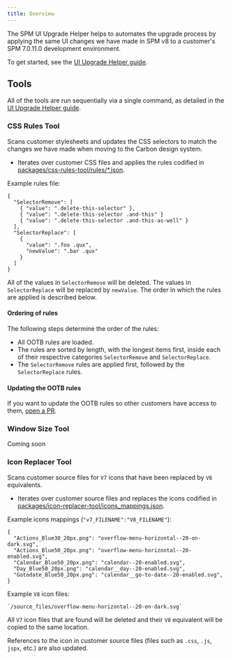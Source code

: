```yaml
---
title: Overview
---
```


The SPM UI Upgrade Helper helps to automates the upgrade process by applying the same UI changes we have made in SPM v8 to a customer's SPM 7.0.11.0 development environment.

To get started, see the [UI Upgrade Helper guide](customer/customer_setup).

## Tools

All of the tools are run sequentially via a single command, as detailed in the [UI Upgrade Helper guide](customer/customer_setup).

### CSS Rules Tool

Scans customer stylesheets and updates the CSS selectors to match the changes we have made when moving to the Carbon design system.

- Iterates over customer CSS files and applies the rules codified in [packages/css-rules-tool/rules/*.json](https://github.com/IBM/spm-ui-upgrade-helper/tree/main/packages/css-rules-tool/rules).

Example rules file:

    {
      "SelectorRemove": [
        { "value": ".delete-this-selector" },
        { "value": ".delete-this-selector .and-this" }
        { "value": ".delete-this-selector .and-this-as-well" }
      ],
      "SelectorReplace": [
        {
          "value": ".foo .qux",
          "newValue": ".bar .qux"
        }
      ]
    }

All of the values in `SelectorRemove` will be deleted. The values in `SelectorReplace` will be replaced by `newValue`. The order in which the rules are applied is described below.

#### Ordering of rules

The following steps determine the order of the rules:

- All OOTB rules are loaded.
- The rules are sorted by length, with the longest items first, inside each of their respective categories `SelectorRemove` and `SelectorReplace`.
- The `SelectorRemove` rules are applied first, followed by the `SelectorReplace` rules.

#### Updating the OOTB rules

If you want to update the OOTB rules so other customers have access to them, [open a PR](https://github.com/IBM/spm-ui-upgrade-helper).


### Window Size Tool

Coming soon
<!--
Scans customer UIM files and updates the width of modals that are either too wide or too narrow based on their content.

- Iterates over customer UIM files and applies the rules codified in [packages/window-size-tool/rules.json](https://github.com/IBM/spm-ui-upgrade-helper/tree/main/packages/window-size-tool/rules.json).
- Any given UIM file will only match with one rule, so rule order matters.

Example rules file:

    // Find UIMs that have a width of 576px or lower, and contains a 2 column CLUSTER or a 4 column LIST, and update it's width to 'md'.

    {
      "width": "<= 576",
      "terms": [
        "//CLUSTER/@NUM_COLS = 2",
        "count(//LIST/*) = 4"
      ],
      "target": "md"
    }

The `width` expression is used to determine which UIM files to match against (the tool is inspecting the `WINDOW_OPTIONS` attribute of any `<PAGE>` or `<LINK>` elements it finds).

The `terms` array defines [XPath](https://developer.mozilla.org/en-US/docs/Web/XPath) expressions that are run against each UIM file that matches the `width` expression. If any of the expressions evaluated to `true` the size of that UIM is updated.

The `target` value is the new [Carbon modal size](https://www.carbondesignsystem.com/components/modal/style#sizes) category that should be applied to the modal if the `width` and any of the `terms` evaluate to `true`. The pixel values for each size category are codified in [packages/window-size-tool/sizes.js](https://github.com/IBM/spm-ui-upgrade-helper/tree/main/packages/window-size-tool/sizes.js).
-->

### Icon Replacer Tool

Scans customer source files for `V7` icons that have been replaced by `V8` equivalents.

- Iterates over customer source files and replaces the icons codified in [packages/icon-replacer-tool/icons_mappings.json](https://github.com/IBM/spm-ui-upgrade-helper/tree/main/packages/icon-replacer-tool/icon_mappings.json).

Example icons mappings (`"v7_FILENAME":"V8_FILENAME"`):

    {
      "Actions_Blue30_20px.png": "overflow-menu-horizontal--20-on-dark.svg",
      "Actions_Blue50_20px.png": "overflow-menu-horizontal--20-enabled.svg",
      "Calendar_Blue50_20px.png": "calendar--20-enabled.svg",
      "Day_Blue50_20px.png": "calendar__day--20-enabled.svg",
      "Gotodate_Blue50_20px.png": "calendar__go-to-date--20-enabled.svg",
    }

Example `V8` icon files:

    `/source_files/overflow-menu-horizontal--20-on-dark.svg`

All `V7` icon files that are found will be deleted and their `V8` equivalent will be copied to the same location.

References to the icon in customer source files (files such as `.css`, `.js`, `jspx`, etc.) are also updated.
